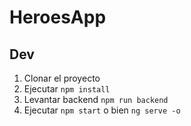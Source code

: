# HeroesApp

## Dev

1. Clonar el proyecto
2. Ejecutar ```npm install```
3. Levantar backend ```npm run backend```
4. Ejecutar ```npm start``` o bien ```ng serve -o```
